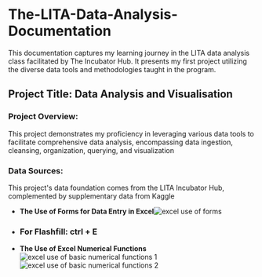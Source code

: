 # The-LITA-Data-Analysis-Documentation
 This documentation captures my learning journey in the LITA data analysis class facilitated by The Incubator Hub. It presents my first project utilizing the diverse data tools and methodologies taught in the program.
 
## Project Title: Data Analysis and Visualisation 


 ### Project Overview:
This project demonstrates my proficiency in leveraging various data tools to facilitate comprehensive data analysis, encompassing data ingestion, cleansing, organization, querying, and visualization
 ### Data Sources:
 This project's data foundation comes from the LITA Incubator Hub, complemented by supplementary data from Kaggle
- **The Use of Forms for Data Entry in Excel**![excel use of forms](https://github.com/user-attachments/assets/2aefe740-ddf1-4165-acc0-d09e4f343977)
- ### **For Flashfill: ctrl + E**
 
- **The Use of Excel Numerical Functions** ![excel use of basic numerical functions 1](https://github.com/user-attachments/assets/bce45cf5-50b4-4d24-bafa-eb0a91fd1b74)![excel use of basic numerical functions 2](https://github.com/user-attachments/assets/ce88acb7-c5f5-400f-a7fc-dfc7870df27f)



